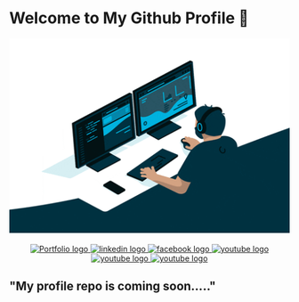 # Welcome to My Github Profile 👋
<div align="center">
  <img height="350" width="650" src="asset/iconic.gif"  />
</div>
</br>
<div align="center">
  <a href="https://abubakarhasan.netlify.app/" target="_blank">
    <img src="https://img.shields.io/static/v1?message=Portfolio%20&logo=Portfolio&label=&color=53565a&logoColor=white&labelColor=&style=for-the-badge" height="25" alt="Portfolio logo"  />
  </a>
  <a href="https://www.linkedin.com/in/abu-bakar-hasan/" target="_blank">
    <img src="https://img.shields.io/static/v1?message=LinkedIn&logo=linkedin&label=&color=0077B5&logoColor=white&labelColor=&style=for-the-badge" height="25" alt="linkedin logo"  />
  </a>
  <a href="https://www.facebook.com/abubakar.hosain.925" target="_blank">
    <img src="https://img.shields.io/static/v1?message=Facebook&logo=facebook&label=&color=1877F2&logoColor=white&labelColor=&style=for-the-badge" height="25" alt="facebook logo"  />
  </a>
  <a href="https://www.youtube.com/channel/UCCNo1rc_iyBsnVOVPj7pCYw" target="_blank">
    <img src="https://img.shields.io/static/v1?message=YouTube&logo=youtube&label=&color=FF0000&logoColor=white&labelColor=&style=for-the-badge" height="25" alt="youtube logo"  />
  </a>
  <a href="https://wa.me/+8801860008045?text=WhatsApp" target="_blank">
    <img src="https://img.shields.io/static/v1?message=WhatsApp%20&logo=WhatsApp&label=&color=25D366&logoColor=white&labelColor=&style=for-the-badge" height="25" alt="youtube logo"  />
  </a>
  <a href="https://t.me/Bakar_Abu" target="_blank">
    <img src="https://img.shields.io/static/v1?message=Telegram%20&logo=Telegram&label=&color=229ED9&logoColor=white&labelColor=&style=for-the-badge" height="25" alt="youtube logo"  />
  </a>
</div>

## "My profile repo is coming soon....." 
